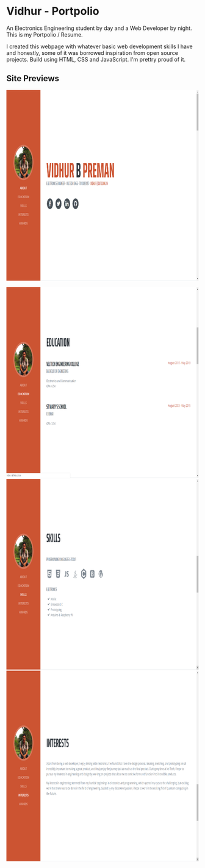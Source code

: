 # Vidhur - Portpolio



An Electronics Engineering student by day and a Web Developer by night.
This is my Portpolio / Resume.

I created this webpage with whatever basic web development skills I have and honestly, some of it was borrowed inspiration from open source projects.
Build using HTML, CSS and JavaScript. I'm prettry proud of it.


## Site Previews
<p align="center">
  <img src="./img/Screenshot (41).png" alt="Site Preview"
       width="900" height="500">
</p>



<p align="center">
  <img src="./img/Screenshot (42).png" alt="Site Preview 2"
       width="900" height="500>
</p>

<p align="center">
  <img src="./img/Screenshot (43).png" alt="Site Preview 2"
       width="900" height="500>
</p>

<p align="center">
  <img src="./img/Screenshot (44).png" alt="Site Preview 2"
       width="900" height="500>
</p>

<p align="center">
  <img src="./img/Screenshot (45).png" alt="Site Preview 2"
       width="900" height="500>
</p>
